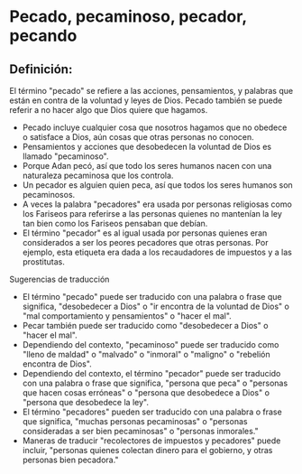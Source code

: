# Pecado, pecaminoso, pecador, pecando

## Definición: 

El término "pecado" se refiere a las acciones, pensamientos, y palabras que están en contra de la voluntad y leyes de Dios. Pecado también se puede referir a no hacer algo que Dios quiere que hagamos.

* Pecado incluye cualquier cosa que nosotros hagamos que no obedece o satisface a Dios, aún cosas que otras personas no conocen.
* Pensamientos y acciones que desobedecen la voluntad de Dios es llamado "pecaminoso".
* Porque Adan pecó, así que todo los seres humanos nacen con una naturaleza pecaminosa que los controla.
* Un pecador es alguien quien peca, así que todos los seres humanos son pecaminosos.
* A veces la palabra "pecadores" era usada por personas religiosas como los Fariseos para referirse a las personas quienes no mantenían la ley tan bien como los Fariseos pensaban que debían.
* El término "pecador" es al igual usada por personas quienes eran considerados a ser los peores pecadores que otras personas. Por ejemplo, esta etiqueta era dada a los recaudadores de impuestos y a las prostitutas.

Sugerencias de traducción

* El término "pecado" puede ser traducido con una palabra o frase que significa, "desobedecer a Dios" o "ir encontra de la voluntad de Dios" o "mal comportamiento y pensamientos" o "hacer el mal".
* Pecar también puede ser traducido como "desobedecer a Dios" o "hacer el mal".
* Dependiendo del contexto, "pecaminoso" puede ser traducido como "lleno de maldad" o "malvado" o "inmoral" o "maligno" o "rebelión encontra de Dios".
* Dependiendo del contexto, el término "pecador" puede ser traducido con una palabra o frase que significa, "persona que peca" o "personas que hacen cosas erróneas" o "persona que desobedece a Dios" o "persona que desobedece la ley".
* El término "pecadores" pueden ser traducido con una palabra o frase que significa,  "muchas personas pecaminosas" o "personas consideradas a ser bien pecaminosas" o "personas inmorales."
* Maneras de traducir "recolectores de impuestos y pecadores" puede incluir, "personas quienes colectan dinero para el gobierno, y otras personas bien pecadora."

